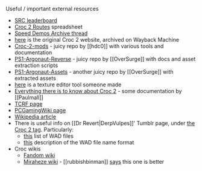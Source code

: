 Useful / important external resources
- [SRC leaderboard](https://www.speedrun.com/croc_2)
- [Croc 2 Routes](https://docs.google.com/spreadsheets/d/1cddsP_i7G51BK8NbYgq3ZAQfI5HPkYhyCTCz47lGURo/edit?usp=sharing) spreadsheet
- [Speed Demos Archive thread](https://forum.speeddemosarchive.com/post/croc_2_pc_version.html)
- [here](https://web.archive.org/web/20000620105750/http://www.foxinteractive.com/games/croc2/) is the original Croc 2 website, archived on Wayback Machine
- [Croc-2-mods](https://github.com/hdc0/Croc-2-mods) - juicy repo by [[hdc0]] with various tools and documentation
- [PS1-Argonaut-Reverse](https://github.com/OverSurge/PS1-Argonaut-Reverse) - juicy repo by [[OverSurge]] with docs and asset extraction scripts
- [PS1-Argonaut-Assets](https://github.com/OverSurge/PS1-Argonaut-Assets/tree/master) - another juicy repo by [[OverSurge]] with extracted assets
- [here](https://www.reddit.com/r/pcgaming/comments/cnqvyi/i_wrote_a_tool_to_edit_stuff_in_croc_2/) is a texture editor tool someone made
- [Everything there is to know about Croc 2](https://docs.google.com/document/d/14ZDhhvB0qRZ2UCqTnqAlsYnaRoreYJ2pOzj9CcTqGI0/edit?usp=sharing) - some documentation by [[Paulmall]]
- [TCRF page](https://tcrf.net/Croc_2_(Windows,_PlayStation))
- [PCGamingWiki page](https://www.pcgamingwiki.com/wiki/Croc_2)
- [Wikipedia article](https://en.wikipedia.org/wiki/Croc_2)
- There is useful info on [[Dr Revert|DerpVulpes]]' Tumblr page, under [the Croc 2 tag](https://derpvulpes.tumblr.com/tagged/Croc%202). Particularly:
	- [this](https://docs.google.com/spreadsheets/d/1UvxTmPePRbKGSyox2R703fqQGjWh7tQUW1itaGWkLPE/edit?usp=sharing) list of WAD files
	- [this](http://derpvulpes.tumblr.com/post/93220815221/croc-2-game-data) description of the WAD file name format
- Croc wikis
	- [Fandom wiki](https://croc.fandom.com/wiki/Croc_2)
	- [Miraheze wiki](https://crocwiki.com/wiki/Croc_Wiki) - [[rubbishbinman]] [says](https://discord.com/channels/313375426112389123/347524018334859265/1278248481944899647) this one is better